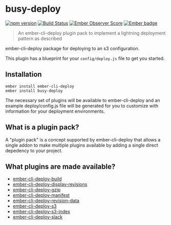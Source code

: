 # busy-deploy
[![npm version](https://badge.fury.io/js/busy-deploy.svg)](https://badge.fury.io/js/busy-deploy)
[![Build Status](https://travis-ci.org/busybusy/webapp-busy-deploy.svg?branch=master)](https://travis-ci.org/busybusy/webapp-busy-deploy)
[![Ember Observer Score](https://emberobserver.com/badges/busy-deploy.svg)](https://emberobserver.com/addons/busy-deploy)
[![Ember badge][ember-badge]][embadge]


> An ember-cli-deploy plugin pack to implement a lightning deployment pattern as described

ember-cli-deploy package for deploying to an s3 configuration.

This plugin has a blueprint for your `config/deploy.js` file to get you started.

## Installation

```
ember install ember-cli-deploy
ember install busy-deploy
```

The necessary set of plugins will be available to ember-cli-deploy and an example deploy/config.js file will be generated for you to customize with information for your deployment environments.

## What is a plugin pack?

A "plugin pack" is a concept supported by ember-cli-deploy that allows a single addon to make multiple plugins available by adding a single direct depedency to your project.

## What plugins are made available?

* [ember-cli-deploy-build](https://github.com/ember-cli-deploy/ember-cli-deploy-build)
* [ember-cli-deploy-display-revisions](https://github.com/ember-cli-deploy/ember-cli-deploy-display-revisions)
* [ember-cli-deploy-gzip](https://github.com/ember-cli-deploy/ember-cli-deploy-gzip)
* [ember-cli-deploy-manifest](https://github.com/ember-cli-deploy/ember-cli-deploy-manifest)
* [ember-cli-deploy-revision-data](https://github.com/ember-cli-deploy/ember-cli-deploy-revision-data)
* [ember-cli-deploy-s3](https://github.com/ember-cli-deploy/ember-cli-deploy-s3)
* [ember-cli-deploy-s3-index](https://github.com/ember-cli-deploy/ember-cli-deploy-s3-index)
* [ember-cli-deploy-slack](https://github.com/ember-cli-deploy/ember-cli-deploy-slack)

[embadge]: http://embadge.io/
[ember-badge]: http://embadge.io/v1/badge.svg?start=2.6.0
